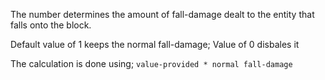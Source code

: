 The number determines the amount of fall-damage dealt to the entity that falls onto the block.

Default value of 1 keeps the normal fall-damage;
Value of 0 disbales it

The calculation is done using; `value-provided * normal fall-damage`